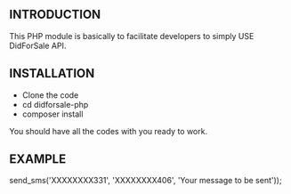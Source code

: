 INTRODUCTION
------------
This PHP module is basically to facilitate developers to simply USE DidForSale API.


INSTALLATION
------------
* Clone the code
* cd didforsale-php
* composer install

You should have all the codes with you ready to work.

EXAMPLE
-------
<?php
    include './vendor/autoload.php';

    $apikey = 'YOUR API KEY';


    $client = new Didforsale\Client($apikey);

    print_r($client->send_sms('XXXXXXXX331', 'XXXXXXXX406', 'Your message to be sent'));